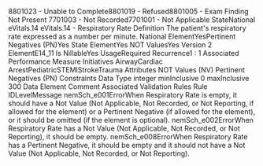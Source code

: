

8801023 - Unable to Complete8801019 - Refused8801005 - Exam Finding Not Present
7701003 - Not Recorded7701001 - Not Applicable
StateNational
eVitals.14
eVitals.14 - Respiratory Rate
Definition
The patient's respiratory rate expressed as a number per minute.
National ElementYesPertinent Negatives (PN)Yes
State ElementYes
NOT ValuesYes
Version 2 ElementE14_11
Is NillableYes
UsageRequired
Recurrence1 : 1
Associated Performance Measure Initiatives
AirwayCardiac ArrestPediatricSTEMIStrokeTrauma
Attributes
NOT Values (NV)
Pertinent Negatives (PN)
Constraints
Data Type
integer
minInclusive
0
maxInclusive
300
Data Element Comment
Associated Validation Rules
Rule IDLevelMessage
nemSch_e001ErrorWhen Respiratory Rate is empty, it should have a Not Value (Not Applicable, Not Recorded, or
Not Reporting, if allowed for the element) or a Pertinent Negative (if allowed for the element), or
it should be omitted (if the element is optional).
nemSch_e002ErrorWhen Respiratory Rate has a Not Value (Not Applicable, Not Recorded, or Not Reporting), it
should be empty.
nemSch_e008ErrorWhen Respiratory Rate has a Pertinent Negative, it should be empty and it should not have a
Not Value (Not Applicable, Not Recorded, or Not Reporting).